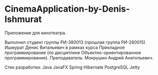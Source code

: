 # CinemaApplication-by-Denis-Ishmurat
 Приложение для кинотеатра. 

Выполнил студент группы РИ-380013 (прошлая группа РИ-280015) Ишмурат Денис Витальевич в рамках курса Прикладное программирование (по дисциплине Объектно-ориентированное программирование).
Преподаватель: Мокрушин Андрей Анатольевич.

Стек разработки:
Java
JavaFX
Spring
Hibernate
PostgreSQL
Jetty
